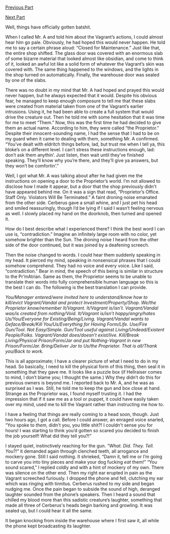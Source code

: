 [Previous Part](https://www.reddit.com/r/nosleep/comments/12wg5km/i_run_a_shop_that_buys_and_sells_bizarre/?utm_source=share&utm_medium=ios_app&utm_name=ioscss&utm_content=2&utm_term=1)

[Next Part](https://www.reddit.com/r/nosleep/comments/14nqegw/i_run_a_shop_that_buys_and_sells_bizarre/?utm_source=share&utm_medium=web2x&context=3)

Well, things have officially gotten batshit. 

When I called Mr. A and told him about the Vagrant’s actions, I could almost hear him go pale. Obviously, he had hoped this would never happen. He told me to say a certain phrase aloud: “Closed for Maintenance.” Just like that, the entire shop shifted. The glass door was covered with an enormous slab of some bizarre material that looked almost like obsidian, and come to think of it, looked an awful lot like a solid form of whatever the Vagrant’s skin was covered with. The same thing happened to the windows, and the lights in the shop turned on automatically. Finally, the warehouse door was sealed by one of the slabs.

There was no doubt in my mind that Mr. A had hoped and prayed this would never happen, but he always expected that it would. Despite his obvious fear, he managed to keep enough composure to tell me that these slabs were created from material taken from one of the Vagrant’s earlier intrusions. Using it, he had been able to create a full system that would drive the creature out. Then he told me with some hesitation that it was time for me to meet “Them.” Now, this was the first time he had decided to give them an actual name. According to him, they were called “the Proprietor.” Despite their innocent-sounding name, I had the sense that I had to be on my guard when it came to dealing with them, something Mr. A confirmed. “You’ve dealt with eldritch things before, lad, but trust me when I tell ya, this bloke’s on a different level. I can’t stress these instructions enough, lad: don’t ask them anythin’. Just listen, then wait until they’ve finished speaking. They’ll know why you’re there, and they’ll give ya answers, but they won’t be comfortin’.” 

Well, I got what Mr. A was talking about after he had given me the instructions on opening a door to the Proprietor’s world. I’m not allowed to disclose how I made it appear, but a door that the shop previously didn't have appeared behind me. On it was a sign that read, “Proprietor’s Office. Staff Only. Violators Will Be Terminated.” A faint droning noise emanated from the other side. Cerberus gave a small whine, and I just pet his head and smiled reassuringly, though I’d be lying if I said I wasn’t feeling nervous as well. I slowly placed my hand on the doorknob, then turned and opened it. 

How do I best describe what I experienced there? I think the best word I can use is, “contradiction.” Imagine an infinitely large room with no color, yet somehow brighter than the Sun. The droning noise I heard from the other side of the door continued, but it was joined by a deafening screech. 

Then the noise changed to words. I could hear them suddenly speaking in my head. It pierced my mind, speaking in nonsensical phrases that I could somehow comprehend. They had no voice and every voice. Like I said, “contradiction.” Bear in mind, the speech of this being is similar in structure to the Pr’mAtrian. Same as them, the Proprietor seems to be unable to translate their words into fully comprehensible human language so this is the best I can do. The following is the best translation I can provide. 

*You/Manager entered/were invited here to understand/know how to kill/evict Vagrant/Vandal and protect Investment/Property/Shop. We/the Proprietor know/remember It/Vagrant. It/Vagrant is/isn’t. Vagrant/Vandal was/is created from nothing/Void. It/Vagrant is/isn’t happy/angry/hates Us/You/Everyone for Existing/Being/Living. Vagrant/Vandal wants to Deface/Break/Kill You/Us/Everything for Having Form/Life. Use/Fire Gun/Tool. Not Easy/Simple. Gun/Tool useful against Living/Undead/Existent People/Folks. Vagrant/Vandal does/doesn’t exist/live. Kill/Break Living/Physical Prison/Form/Jar and put Nothing-Vagrant in new Prison/Form/Jar. Bring/Deliver Jar to Us/the Proprietor. That is all/Thank you/Back to work.* 

This is all approximate; I have a clearer picture of what I need to do in my head. So basically, I need to kill the physical form of this thing, then seal it in something that they gave me. It looks like a puzzle box (if Hellraiser comes to mind, I don’t blame you; I thought the same.) Why they didn’t do this for previous owners is beyond me. I reported back to Mr. A, and he was as surprised as I was. Still, he told me to keep the gun and box close at hand. Strange as the Proprietor was, I found myself trusting it. I had the impression that if it saw me as a tool or puppet, it could have easily taken over my mind, used me to kill the Vagrant rather than instructing me how to. 

I have a feeling that things are really coming to a head soon, though. Just two hours ago, I got a call. Before I could answer, an enraged voice snarled, “You spoke to *them,* didn't you, you little shit?! I couldn't sense you for hours! I was starting to think you’d gotten so scared you decided to finish the job yourself! What did they tell you?!” 

I stayed quiet, instinctively reaching for the gun. *”What. Did. They. Tell. You?!”* it demanded again through clenched teeth, all arrogance and mockery gone. Still I said nothing. It shrieked, “Damn it, tell me or I’m going to carve you into tiny pieces and make your dog fucking *eat* them!” “You sound scared,” I replied coldly and with a hint of mockery of my own. There was silence on the other end. Then my right ear erupted in pain as the Vagrant screeched furiously. I dropped the phone and fell, clutching my ear which was ringing with tinnitus. Cerberus rushed to my side and began nudging me. Once the pain began to subside the sound of high, deranged laughter sounded from the phone’s speakers. Then I heard a sound that chilled my blood more than this sadistic creature’s laughter, something that made all three of Cerberus's heads begin barking and growling. It was sealed up, but I could hear it all the same.

It began knocking from inside the warehouse where I first saw it, all while the phone kept broadcasting its laughter.